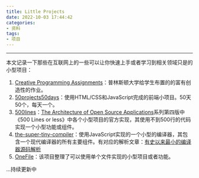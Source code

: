 ```yaml
---
title: Little Projects
date: 2022-10-03 17:44:42
categories:
- 资料
tags:
- 项目
---
```

---
本文记录一下那些在互联网上的一些可以让你快速上手或者学习到相关领域只是的小型项目：
<!--more-->

1. [Creative Programming Assignments](https://introcs.cs.princeton.edu/java/assignments/)：普林斯顿大学给学生布置的的富有创造性的作业。
2. [50projects50days](https://github.com/bradtraversy/50projects50days)：使用HTML/CSS和JavaScript完成的前端小项目。50天50个，每天一个。
3. [500lines](https://github.com/aosabook/500lines)：[The Architecture of Open Source Applications](http://aosabook.org/en/index.html)系列第四版中《500 Lines or less》中各个小型项目的官方实现，其使用不到500行的代码实现一个小型功能或组件。
4. [the-super-tiny-compiler](https://github.com/jamiebuilds/the-super-tiny-compiler)：使用JavaScript实现的一个小型的编译器，其包含一个现代编译器的所有主要组件。有对应的解析文章：[有史以来最小的编译器源码解析](https://segmentfault.com/a/1190000016402699)
5. [OneFile](https://github.com/521xueweihan/OneFile)：该项目整理了可以使用单个文件实现的小型项目或者功能。

...持续更新中